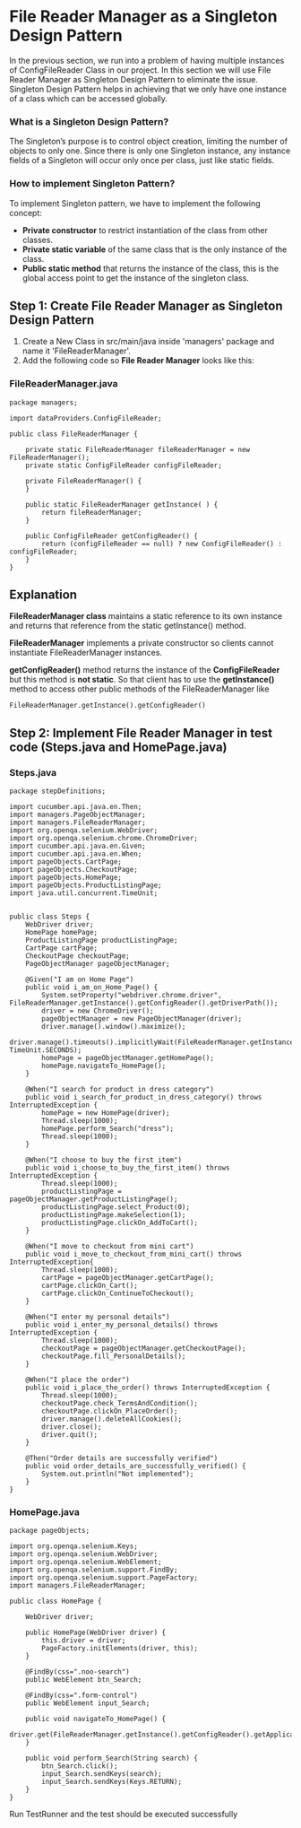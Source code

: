 # File Reader Manager as a Singleton Design Pattern
In the previous section, we run into a problem of having multiple instances of ConfigFileReader Class in our project.
In this section we will use File Reader Manager as Singleton Design Pattern to eliminate the issue.
Singleton Design Pattern helps in achieving that we only have one instance of a class which can be accessed globally.

### What is a Singleton Design Pattern?
The Singleton’s purpose is to control object creation, limiting the number of objects to only one.
Since there is only one Singleton instance, any instance fields of a Singleton will occur only once per class,
just like static fields.

### How to implement Singleton Pattern?
To implement Singleton pattern, we have to implement the following concept:

- **Private constructor** to restrict instantiation of the class from other classes.
- **Private static variable** of the same class that is the only instance of the class.
- **Public static method** that returns the instance of the class, this is the global access point
to get the instance of the singleton class.

## Step 1: Create File Reader Manager as Singleton Design Pattern
1) Create a New Class in src/main/java inside 'managers' package and name it 'FileReaderManager'.
2) Add the following code so **File Reader Manager** looks like this:
### FileReaderManager.java
```
package managers;

import dataProviders.ConfigFileReader;

public class FileReaderManager {

    private static FileReaderManager fileReaderManager = new FileReaderManager();
    private static ConfigFileReader configFileReader;

    private FileReaderManager() {
    }

    public static FileReaderManager getInstance( ) {
        return fileReaderManager;
    }

    public ConfigFileReader getConfigReader() {
        return (configFileReader == null) ? new ConfigFileReader() : configFileReader;
    }
}
```

## Explanation
**FileReaderManager class** maintains a static reference to its own instance and returns that reference
from the static getInstance() method.

**FileReaderManager** implements a private constructor so clients cannot instantiate FileReaderManager instances.

**getConfigReader()** method returns the instance of the **ConfigFileReader** but this method is **not static**.
So that client has to use the **getInstance()** method to access other public methods of the FileReaderManager like
```
FileReaderManager.getInstance().getConfigReader()
```
## Step 2: Implement File Reader Manager in test code (Steps.java and HomePage.java)
### Steps.java
```
package stepDefinitions;

import cucumber.api.java.en.Then;
import managers.PageObjectManager;
import managers.FileReaderManager;
import org.openqa.selenium.WebDriver;
import org.openqa.selenium.chrome.ChromeDriver;
import cucumber.api.java.en.Given;
import cucumber.api.java.en.When;
import pageObjects.CartPage;
import pageObjects.CheckoutPage;
import pageObjects.HomePage;
import pageObjects.ProductListingPage;
import java.util.concurrent.TimeUnit;


public class Steps {
    WebDriver driver;
    HomePage homePage;
    ProductListingPage productListingPage;
    CartPage cartPage;
    CheckoutPage checkoutPage;
    PageObjectManager pageObjectManager;

    @Given("I am on Home Page")
    public void i_am_on_Home_Page() {
        System.setProperty("webdriver.chrome.driver", FileReaderManager.getInstance().getConfigReader().getDriverPath());
        driver = new ChromeDriver();
        pageObjectManager = new PageObjectManager(driver);
        driver.manage().window().maximize();
        driver.manage().timeouts().implicitlyWait(FileReaderManager.getInstance().getConfigReader().getImplicitWait(), TimeUnit.SECONDS);
        homePage = pageObjectManager.getHomePage();
        homePage.navigateTo_HomePage();
    }

    @When("I search for product in dress category")
    public void i_search_for_product_in_dress_category() throws InterruptedException {
        homePage = new HomePage(driver);
        Thread.sleep(1000);
        homePage.perform_Search("dress");
        Thread.sleep(1000);
    }

    @When("I choose to buy the first item")
    public void i_choose_to_buy_the_first_item() throws InterruptedException {
        Thread.sleep(1000);
        productListingPage = pageObjectManager.getProductListingPage();
        productListingPage.select_Product(0);
        productListingPage.makeSelection(1);
        productListingPage.clickOn_AddToCart();
    }

    @When("I move to checkout from mini cart")
    public void i_move_to_checkout_from_mini_cart() throws InterruptedException{
        Thread.sleep(1000);
        cartPage = pageObjectManager.getCartPage();
        cartPage.clickOn_Cart();
        cartPage.clickOn_ContinueToCheckout();
    }

    @When("I enter my personal details")
    public void i_enter_my_personal_details() throws InterruptedException {
        Thread.sleep(1000);
        checkoutPage = pageObjectManager.getCheckoutPage();
        checkoutPage.fill_PersonalDetails();
    }

    @When("I place the order")
    public void i_place_the_order() throws InterruptedException {
        Thread.sleep(1000);
        checkoutPage.check_TermsAndCondition();
        checkoutPage.clickOn_PlaceOrder();
        driver.manage().deleteAllCookies();
        driver.close();
        driver.quit();
    }

    @Then("Order details are successfully verified")
    public void order_details_are_successfully_verified() {
        System.out.println("Not implemented");
    }
}
```
### HomePage.java
```
package pageObjects;

import org.openqa.selenium.Keys;
import org.openqa.selenium.WebDriver;
import org.openqa.selenium.WebElement;
import org.openqa.selenium.support.FindBy;
import org.openqa.selenium.support.PageFactory;
import managers.FileReaderManager;

public class HomePage {

    WebDriver driver;

    public HomePage(WebDriver driver) {
        this.driver = driver;
        PageFactory.initElements(driver, this);
    }

    @FindBy(css=".noo-search")
    public WebElement btn_Search;

    @FindBy(css=".form-control")
    public WebElement input_Search;

    public void navigateTo_HomePage() {
        driver.get(FileReaderManager.getInstance().getConfigReader().getApplicationUrl());
    }

    public void perform_Search(String search) {
        btn_Search.click();
        input_Search.sendKeys(search);
        input_Search.sendKeys(Keys.RETURN);
    }
}

```
Run TestRunner and the test should be executed successfully





